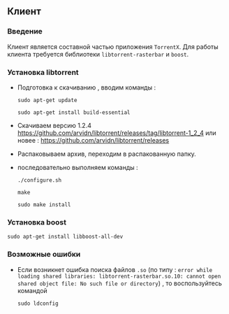 ## Клиент

### Введение

Клиент является составной частью приложения ```TorrentX```.
Для работы клиента требуется библиотеки ```libtorrent-rasterbar``` и ```boost```.

### Установка libtorrent 

* Подготовка к скачиванию , вводим команды : 
   ```
   sudo apt-get update
	
   sudo apt-get install build-essential
   ```
	
* Cкачиваем версию 1.2.4 https://github.com/arvidn/libtorrent/releases/tag/libtorrent-1_2_4 или новее : https://github.com/arvidn/libtorrent/releases 

* Распаковываем архив, переходим в распакованную папку.

* последовательно выполняем команды : 
   ```
   ./configure.sh
   
   make
   
   sudo make install
   ```
### Установка boost

    sudo apt-get install libboost-all-dev
    
### Возможные ошибки 

* Если возникнет ошибка поиска файлов ```.so``` (по типу : ```error while loading shared libraries: libtorrent-rasterbar.so.10: cannot open shared object file: No such file or directory```) , то воспользуйтесь командой 

    ```
    sudo ldconfig
    ```
